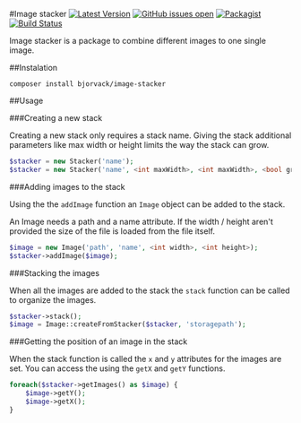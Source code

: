 #Image stacker
[![Latest Version](https://img.shields.io/github/release/bjorvack/image-stacker.svg?style=flat-square)](https://github.com/bjorvack/image-stacker/releases)
[![GitHub issues open](https://img.shields.io/github/issues-raw/bjorvack/image-stacker.svg?style=flat-square&maxAge=2592000)](https://github.com/bjorvack/image-stacker/issues)
[![Packagist](https://img.shields.io/packagist/l/doctrine/orm.svg?style=flat-square&maxAge=2592000)](LICENSE.md)
[![Build Status](https://img.shields.io/travis/bjorvack/image-stacker.svg?style=flat-square)](https://travis-ci.org/bjorvack/image-stacker)

Image stacker is a package to combine different images to one single image.

##Instalation

```
composer install bjorvack/image-stacker
```

##Usage

###Creating a new stack

Creating a new stack only requires a stack name. Giving the stack additional parameters like max width or height limits the way the stack can grow.

```php
$stacker = new Stacker('name');
$stacker = new Stacker('name', <int maxWidth>, <int maxWidth>, <bool growVertical>, <bool growHorizontal>);
```

###Adding images to the stack

Using the the `addImage` function an `Image` object can be added to the stack.

An Image needs a path and a name attribute. If the width / height aren't provided the size of the file is loaded from the file itself.

```php
$image = new Image('path', 'name', <int width>, <int height>);
$stacker->addImage($image);
```

###Stacking the images

When all the images are added to the stack the `stack` function can be called to organize the images.

```php
$stacker->stack();
$image = Image::createFromStacker($stacker, 'storagepath');
```

###Getting the position of an image in the stack

When the stack function is called the `x` and `y` attributes for the images are set.
You can access the using the `getX` and `getY` functions.

```php
foreach($stacker->getImages() as $image) {
    $image->getY();
    $image->getX();
}
```


